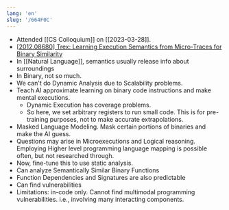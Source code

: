 ```yaml
---
lang: 'en'
slug: '/664F0C'
---
```


- Attended [[CS Colloquium]] on [[2023-03-28]].
- [[2012.08680] Trex: Learning Execution Semantics from Micro-Traces for Binary Similarity](https://arxiv.org/abs/2012.08680)
- In [[Natural Language]], semantics usually release info about surroundings
- In Binary, not so much.
- We can't do Dynamic Analysis due to Scalability problems.
- Teach AI approximate learning on binary code instructions and make mental executions.
  - Dynamic Execution has coverage problems.
  - So here, we set arbitrary registers to run small code. This is for pre-training purposes, not to make accurate extrapolations.
- Masked Language Modeling. Mask certain portions of binaries and make the AI guess.
- Questions may arise in Microexecutions and Logical reasoning. Employing Higher level programming language mapping is possible often, but not researched through.
- Now, fine-tune this to use static analysis.
- Can analyze Semantically Similar Binary Functions
- Function Dependencies and Signatures are also predictable
- Can find vulnerabilities
- Limitations: in-code only. Cannot find multimodal programming vulnerabilities. i.e., involving many interacting components.
